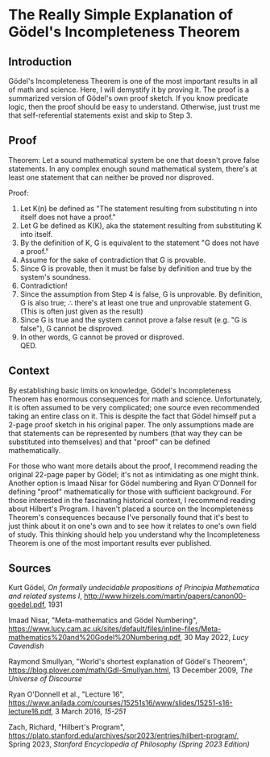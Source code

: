 # The Really Simple Explanation of G&#xf6;del's Incompleteness Theorem

## Introduction

G&#xf6;del's Incompleteness Theorem is one of the most important results in all of math and science. Here, I will demystify it by proving it. The proof is a summarized version of G&#xf6;del's own proof sketch. If you know predicate logic, then the proof should be easy to understand. Otherwise, just trust me that self-referential statements exist and skip to Step 3.

## Proof

Theorem: Let a sound mathematical system be one that doesn't prove false statements. In any complex enough sound mathematical system, there's at least one statement that can neither be proved nor disproved.  

Proof:  
1. Let K(n) be defined as "The statement resulting from substituting n into itself does not have a proof."
2. Let G be defined as K(K), aka the statement resulting from substituting K into itself.
3. By the definition of K, G is equivalent to the statement "G does not have a proof."
4. Assume for the sake of contradiction that G is provable.
5. Since G is provable, then it must be false by definition and true by the system's soundness.
6. Contradiction!
7. Since the assumption from Step 4 is false, G is unprovable. By definition, G is also true; &there4; there's at least one true and unprovable statement G. (This is often just given as the result)
8. Since G is true and the system cannot prove a false result (e.g. "G is false"), G cannot be disproved.
9. In other words, G cannot be proved or disproved.  
QED.

## Context

By establishing basic limits on knowledge, G&#xf6;del's Incompleteness Theorem has enormous consequences for math and science. Unfortunately, it is often assumed to be very complicated; one source even recommended taking an entire class on it. This is despite the fact that G&#xf6;del himself put a 2-page proof sketch in his original paper. The only assumptions made are that statements can be represented by numbers (that way they can be substituted into themselves) and that "proof" can be defined mathematically.

For those who want more details about the proof, I recommend reading the original 22-page paper by G&#xf6;del; it's not as intimidating as one might think. Another option is Imaad Nisar for G&#xf6;del numbering and Ryan O'Donnell for defining "proof" mathematically for those with sufficient background. For those interested in the fascinating historical context, I recommend reading about Hilbert's Program. I haven't placed a source on the Incompleteness Theorem's consequences because I've personally found that it's best to just think about it on one's own and to see how it relates to one's own field of study. This thinking should help you understand why the Incompleteness Theorem is one of the most important results ever published.

## Sources

Kurt G&#xf6;del, *On formally undecidable propositions of Principia
Mathematica and related systems I*, <http://www.hirzels.com/martin/papers/canon00-goedel.pdf>, 1931

Imaad Nisar, "Meta-mathematics and G&#xf6;del Numbering", <https://www.lucy.cam.ac.uk/sites/default/files/inline-files/Meta-mathematics%20and%20Godel%20Numbering.pdf>, 30 May 2022, *Lucy Cavendish*

Raymond Smullyan, "World's shortest explanation of G&#xf6;del's Theorem", <https://blog.plover.com/math/Gdl-Smullyan.html>, 13 December 2009, *The Universe of Discourse*

Ryan O'Donnell et al., "Lecture 16", <https://www.anilada.com/courses/15251s16/www/slides/15251-s16-lecture16.pdf>, 3 March 2016, *15-251*

Zach, Richard, "Hilbert's Program", <https://plato.stanford.edu/archives/spr2023/entries/hilbert-program/>, Spring 2023, *Stanford Encyclopedia of Philosophy (Spring 2023 Edition)*
